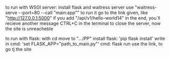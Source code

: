 to run with WSGI server:
install flask and waitress server
use "waitress-serve --port=80 --call "main:app"" to run it
go to the link given, like "http://127.0.0.1:5000"
if you add "/api/v1/hello-world14" in the end, you`ll recieve another message
CTRL+C in the terminal to close the server, now the site is unreacheble

to run with flask:
with cd move to ".../PP"
install flask: 'pip flask install'
write in cmd: 'set FLASK_APP="path_to_main.py"'
cmd: flask run
use the link, to go tj the site
